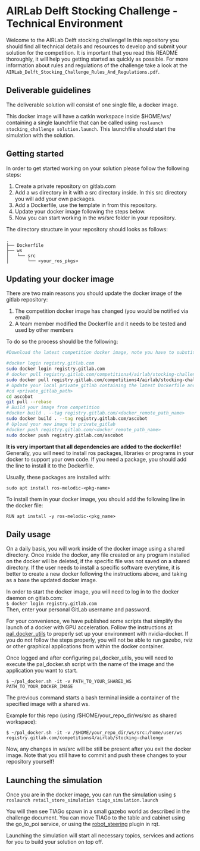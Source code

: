 # AIRLab Delft Stocking Challenge - Technical Environment

Welcome to the AIRLab Delft stocking challenge! In this repository you should find all technical details and resources to develop and submit your solution for the competition. It is important that you read this README thoroughly, it will help you getting started as quickly as possible. For more information about rules and regulations of the challenge take a look at the `AIRLab_Delft_Stocking_Challenge_Rules_And_Regulations.pdf`.

## Deliverable guidelines

The deliverable solution will consist of one single file, a docker image.

This docker image will have a catkin workspace inside $HOME/ws/ containing a single launchfile that can be called using `roslaunch stocking_challenge solution.launch`. This launchfile should start the simulation with the solution.

## Getting started

In order to get started working on your solution please follow the following steps:

1. Create a private repository on gitlab.com
2. Add a ws directory in it with a src directory inside. In this src directory you will add your own packages.
3. Add a Dockerfile, use the template in from this repository.
4. Update your docker image following the steps below.
5. Now you can start working in the ws/src folder in your repository.

The directory structure in your repository should looks as follows:

```
.  
├── Dockerfile  
├── ws  
│   └── src  
│       └── <your_ros_pkgs>  
```


## Updating your docker image

There are two main reasons you should update the docker image of the gitlab repository:

1. The competition docker image has changed (you would be notified via email)
2. A team member modified the Dockerfile and it needs to be tested and used by other members

To do so the process should be the following:

``` bash
#Download the latest competition docker image, note you have to substitute <X.X> with the latest version from the container registry.

#docker login registry.gitlab.com
sudo docker login registry.gitlab.com
# docker pull registry.gitlab.com/competitions4/airlab/stocking-challenge:<X.X>
sudo docker pull registry.gitlab.com/competitions4/airlab/stocking-challenge:<X.X>
# Update your local private_gitlab containing the latest Dockerfile and the latest version of your code
#cd <private_gitlab_path>
cd ascobot
git pull --rebase
# Build your image from competition
#docker build . --tag registry.gitlab.com/<docker_remote_path_name>
sudo docker build . --tag registry.gitlab.com/ascobot
# Upload your new image to private_gitlab
#docker push registry.gitlab.com/<docker_remote_path_name>
sudo docker push registry.gitlab.com/ascobot
```

**It is very important that all dependencies are added to the dockerfile!**
Generally, you will need to install ros packages, libraries or programs in your docker to support your own code. If you need a package, you should add the line to install it to the Dockerfile.

Usually, these packages are installed with:

`sudo apt install ros-melodic-<pkg-name>`

To install them in your docker image, you should add the following line in the docker file:

`RUN apt install -y ros-melodic-<pkg_name>`

## Daily usage
On a daily basis, you will work inside of the docker image using a shared directory. Once inside the docker, any file created or any program installed on the docker will be deleted, if the specific file was not saved on a shared directory. If the user needs to install a specific software everytime, it is better to create a new docker following the instructions above, and taking as a base the updated docker image.

In order to start the docker image, you will need to log in to the docker daemon on gitlab.com:   
`$ docker login registry.gitlab.com`    
Then, enter your personal GitLab username and password.

For your convenience, we have published some scripts that simplify the launch of a docker with GPU acceleration. Follow the instructions at [pal_docker_utils](https://github.com/pal-robotics/pal_docker_utils) to properly set up your environment with nvidia-docker. If you do not follow the steps properly, you will not be able to run gazebo, rviz or other graphical applications from within the docker container.

Once logged and after configuring pal_docker_utils, you will need to execute the pal_docker.sh script with the name of the image and the application you want to start.

`$ ~/pal_docker.sh -it -v PATH_TO_YOUR_SHARED_WS PATH_TO_YOUR_DOCKER_IMAGE`

The previous command starts a bash terminal inside a container of the specified image with a shared ws.

Example for this repo (using /$HOME/your_repo_dir/ws/src as shared workspace):

`$ ~/pal_docker.sh -it -v /$HOME/your_repo_dir/ws/src:/home/user/ws registry.gitlab.com/competitions4/airlab/stocking-challenge`

Now, any changes in ws/src will be still be present after you exit the docker image. Note that you still have to commit and push these changes to your repository yourself!

## Launching the simulation
Once you are in the docker image, you can run the simulation using
`$ roslaunch retail_store_simulation tiago_simulation.launch`

You will then see TIAGo spawn in a small gazebo world as described in the challenge document. You can move TIAGo to the table and cabinet using the go_to_poi service, or using the [robot_steering](http://wiki.ros.org/rqt_robot_steering) plugin in rqt.

Launching the simulation will start all necessary topics, services and actions for you to build your solution on top off.
